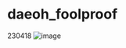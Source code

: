 # daeoh_foolproof

230418
![image](https://user-images.githubusercontent.com/125339506/233944365-c8b5f94f-91d6-4d14-8974-e66655749f9b.png)
